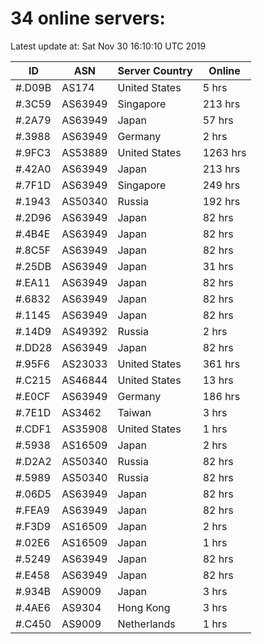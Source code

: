 # 34 online servers:

Latest update at: Sat Nov 30 16:10:10 UTC 2019

| ID | ASN | Server Country | Online |
| -- | --- | -------------- | ------ |
| #.D09B | AS174 | United States | 5 hrs |
| #.3C59 | AS63949 | Singapore | 213 hrs |
| #.2A79 | AS63949 | Japan | 57 hrs |
| #.3988 | AS63949 | Germany | 2 hrs |
| #.9FC3 | AS53889 | United States | 1263 hrs |
| #.42A0 | AS63949 | Japan | 213 hrs |
| #.7F1D | AS63949 | Singapore | 249 hrs |
| #.1943 | AS50340 | Russia | 192 hrs |
| #.2D96 | AS63949 | Japan | 82 hrs |
| #.4B4E | AS63949 | Japan | 82 hrs |
| #.8C5F | AS63949 | Japan | 82 hrs |
| #.25DB | AS63949 | Japan | 31 hrs |
| #.EA11 | AS63949 | Japan | 82 hrs |
| #.6832 | AS63949 | Japan | 82 hrs |
| #.1145 | AS63949 | Japan | 82 hrs |
| #.14D9 | AS49392 | Russia | 2 hrs |
| #.DD28 | AS63949 | Japan | 82 hrs |
| #.95F6 | AS23033 | United States | 361 hrs |
| #.C215 | AS46844 | United States | 13 hrs |
| #.E0CF | AS63949 | Germany | 186 hrs |
| #.7E1D | AS3462 | Taiwan | 3 hrs |
| #.CDF1 | AS35908 | United States | 1 hrs |
| #.5938 | AS16509 | Japan | 2 hrs |
| #.D2A2 | AS50340 | Russia | 82 hrs |
| #.5989 | AS50340 | Russia | 82 hrs |
| #.06D5 | AS63949 | Japan | 82 hrs |
| #.FEA9 | AS63949 | Japan | 82 hrs |
| #.F3D9 | AS16509 | Japan | 2 hrs |
| #.02E6 | AS16509 | Japan | 1 hrs |
| #.5249 | AS63949 | Japan | 82 hrs |
| #.E458 | AS63949 | Japan | 82 hrs |
| #.934B | AS9009 | Japan | 3 hrs |
| #.4AE6 | AS9304 | Hong Kong | 3 hrs |
| #.C450 | AS9009 | Netherlands | 1 hrs |

